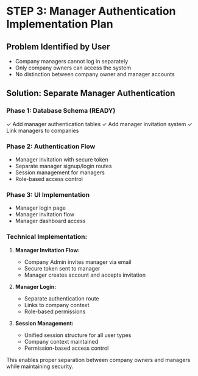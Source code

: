 # STEP 3: Manager Authentication Implementation Plan

## Problem Identified by User
- Company managers cannot log in separately
- Only company owners can access the system
- No distinction between company owner and manager accounts

## Solution: Separate Manager Authentication

### Phase 1: Database Schema (READY)
✓ Add manager authentication tables
✓ Add manager invitation system
✓ Link managers to companies

### Phase 2: Authentication Flow
- Manager invitation with secure token
- Separate manager signup/login routes  
- Session management for managers
- Role-based access control

### Phase 3: UI Implementation
- Manager login page
- Manager invitation flow
- Manager dashboard access

### Technical Implementation:
1. **Manager Invitation Flow:**
   - Company Admin invites manager via email
   - Secure token sent to manager
   - Manager creates account and accepts invitation

2. **Manager Login:**
   - Separate authentication route
   - Links to company context
   - Role-based permissions

3. **Session Management:**
   - Unified session structure for all user types
   - Company context maintained
   - Permission-based access control

This enables proper separation between company owners and managers while maintaining security.